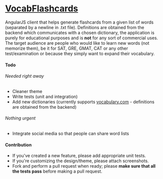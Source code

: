 # [VocabFlashcards][appLink]

AngularJS client that helps generate flashcards from a given list of words (separated by a newline in .txt file). Definitions are obtained from the backend which communicates with a chosen dictionary, the application is purely for educational purposes and is **not** for any sort of commercial uses. The target audience are people who would like to learn new words (not memorize them), be it for SAT, GRE, GMAT, CAT or any other test/examination or because they simply want to expand their vocabulary.

#### Todo

###### Needed right away
- Cleaner theme
- Write tests (unit and integration)
- Add new dictionaries (currently supports [vocabulary.com][vocab.com] - definitions are obtained from the backend)
 
###### Nothing urgent
* Integrate social media so that people can share word lists

#### Contribution
  - If you've created a new feature, please add appropriate unit tests.
  - If you're customizing the design/theme, please attach screenshots.
  - Fork and perform a pull request when ready; please **make sure that all the tests pass** before making a pull request.

[appLink]:<http://vocabflashcards.torcellite.com>
[vocab.com]:<https://vocabulary.com>